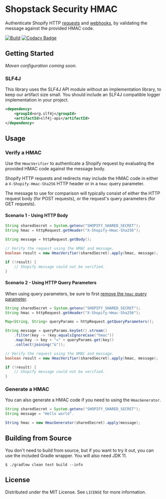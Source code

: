 # Shopstack Security HMAC

Authenticate Shopify HTTP [requests](https://shopify.dev/apps/auth/oauth#verification) and
[webhooks](https://shopify.dev/apps/webhooks#6-verify-a-webhook), by validating the message against the provided HMAC
code. 

[![Build](https://github.com/shopstack-projects/shopstack-security-hmac/actions/workflows/build.yml/badge.svg?branch=main)](https://github.com/shopstack-projects/shopstack-security-hmac/actions/workflows/build.yml?query=branch%3Amain)
[![Codacy Badge](https://app.codacy.com/project/badge/Grade/4b15e3f1c123432eb7d274bcc083b199)](https://www.codacy.com/gh/shopstack-projects/shopstack-security-hmac/dashboard?utm_source=github.com&amp;utm_medium=referral&amp;utm_content=shopstack-projects/shopstack-security-hmac&amp;utm_campaign=Badge_Grade)

## Getting Started

_Maven configuration coming soon._

### SLF4J

This library uses the SLF4J API module without an implementation library, to keep our artifact size small.
You should include an SLF4J compatible logger implementation in your project.

```xml
<dependency>
    <groupId>org.slf4j</groupId>
    <artifactId>slf4j-api</artifactId>
</dependency>
```

## Usage

### Verify a HMAC

Use the `HmacVerifier` to authenticate a Shopify request by evaluating the provided HMAC code against the message body.

Shopify HTTP requests and redirects may include the HMAC code in either a `X-Shopify-Hmac-Sha256` HTTP header or in a
`hmac` query parameter.

The message to use for comparison will typically consist of either the HTTP request body (for POST requests), or the
request's query parameters (for GET requests).

#### Scenario 1 - Using HTTP Body

```java
String sharedSecret = System.getenv("SHOPIFY_SHARED_SECRET");
String hmac = httpRequest.getHeader("X-Shopify-Hmac-Sha256");

String message = httpRequest.getBody();

// Verify the request using the HMAC and message.
boolean result = new HmacVerifier(sharedSecret).apply(hmac, message);

if (!result) {
    // Shopify message could not be verified.
}
```

#### Scenario 2 - Using HTTP Query Parameters

When using query parameters, be sure to first [remove the `hmac` query parameter](https://shopify.dev/apps/auth/oauth#remove-the-hmac).

```java
String sharedSecret = System.getenv("SHOPIFY_SHARED_SECRET");
String hmac = httpRequest.getHeader("X-Shopify-Hmac-Sha256");

Map<String, String> queryParams = httpRequest.getQueryParameters();

String message = queryParams.keySet().stream()
    .filter(key -> !key.equalsIgnoreCase("hmac"))
    .map(key -> key + "=" + queryParams.get(key))
    .collect(joining("&"));

// Verify the request using the HMAC and message.
boolean result = new HmacVerifier(sharedSecret).apply(hmac, message);

if (!result) {
    // Shopify message could not be verified.
}
```

### Generate a HMAC

You can also generate a HMAC code if you need to using the `HmacGenerator`.

```java
String sharedSecret = System.getenv("SHOPIFY_SHARED_SECRET");
String message = "Hello world".

String hmac = new HmacGenerator(sharedSecret).apply(message);
```

## Building from Source

You don't need to build from source, but if you want to try it out, you can use the included Gradle wrapper.
You will also need JDK 11.

```shell
$ ./gradlew clean test build --info
```

## License

Distributed under the MIT License. See `LICENSE` for more information.
